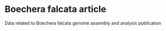 # Boechera falcata article
Data related to Boechera falcata genome assembly and analysis publication
